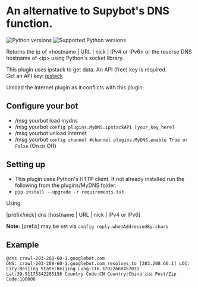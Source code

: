 # An alternative to Supybot's DNS function.

![Python versions](https://img.shields.io/badge/Python-version-blue) ![Supported Python versions](https://img.shields.io/badge/3.9%2C%203.10%2C%203.11-blue.svg)

Returns the ip of <hostname | URL | nick | IPv4 or IPv6> or the reverse DNS hostname of \<ip\> using Python's socket library.

This plugin uses ipstack to get data. An API (free) key is required.\
Get an API key: [ipstack](https://ipstack.com/)

Unload the Internet plugin as it conflicts with this plugin:

## Configure your bot

* /msg yourbot load mydns
* /msg yourbot `config plugins.MyDNS.ipstackAPI [your_key_here]`
* /msg yourbot unload Internet
* /msg yourbot `config channel #channel plugins.MyDNS.enable True or False` (On or Off)

## Setting up

* This plugin uses Python's HTTP client. If not already installed run the following from the plugins/MyDNS folder.
* `pip install --upgrade -r requirements.txt`

Using

[prefix/nick] dns [hostname | URL | nick | IPv4 or IPv6]

**Note:** [prefix] may be set via `config reply.whenAddressedBy.chars`

## Example

```plaintext
@dns crawl-203-208-60-1.googlebot.com
DNS: crawl-203-208-60-1.googlebot.com resolves to [203.208.60.1] LOC: City:Beijing State:Beijing Long:116.37922668457031 Lat:39.91175842285156 Country Code:CN Country:China 🇨🇳 Post/Zip Code:100000
```
